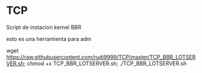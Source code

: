 # TCP
Script de instacion kernel BBR

esto es una herramienta para adm

wget https://raw.githubusercontent.com/rudi9999/TCP/master/TCP_BBR_LOTSERVER.sh; chmod +x TCP_BBR_LOTSERVER.sh; ./TCP_BBR_LOTSERVER.sh

